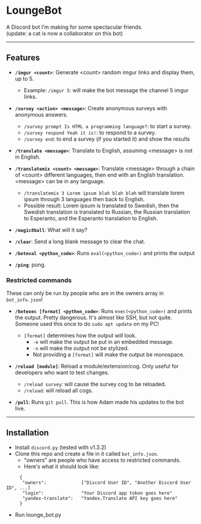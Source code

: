 # LoungeBot
A Discord bot I'm making for some spectacular friends. <br>
(update: a cat is now a collaborator on this bot)
- - - -
## Features
* **`/imgur <count>`**: Generate \<count\> random imgur links and display them, up to 5.
  * Example: `/imgur 5`: will make the bot message the channel 5 imgur links.

* **`/survey <action> <message>`**: Create anonymous surveys with anonymous answers.
  * `/survey prompt Is HTML a programming language?`: to start a survey.
  * `/survey respond Yeah it is!`: to respond to a survey.
  * `/survey end`: to end a survey (if you started it) and show the results

* **`/translate <message>`**: Translate <message> to English, assuming \<message\> is not in English.

* **`/translatemix <count> <message>`**: Translate \<message\> through a chain of \<count\> different languages, then end with an English translation. \<message\> can be in any language.
  * `/translatemix 3 Lorem ipsum blah blah blah` will translate lorem ipsum through 3 languages then back to English.
  * Possible result: Lorem ipsum is translated to Swedish, then the Swedish translation is translated to Russian, the Russian translation to Esperanto, and the Esperanto translation to English.
  
* **`/magic8ball`**: What will it say?

* **`/clear`**: Send a long blank message to clear the chat.

* **`/boteval <python_code>`**: Runs `eval(<python_code>)` and prints the output

* **`/ping`**: pong.

### Restricted commands
These can only be run by people who are in the owners array in `bot_info.json`!
 
* **`/botexec [format] <python_code>`**: Runs `exec(<python_code>)` and prints the output. Pretty dangerous. It's almost like SSH, but not quite. Someone used this once to do `sudo apt update` on my PC!
  * `[format]` determines how the output will look. 
    * `-e` will make the output be put in an embedded message.
    * `-n` will make the output not be stylized.
    * Not providing a `[format]` will make the output be monospace.
    
* **`/reload [module]`**: Reload a module/extension/cog. Only useful for developers who want to test changes.
  * `/reload survey`: will cause the survey cog to be reloaded.
  * `/reload`: will reload all cogs.

* **`/pull`**: Runs `git pull`. This is how Adam made his updates to the bot live.
- - - -
## Installation
* Install `discord.py` (tested with v1.3.2)
* Clone this repo and create a file in it called `bot_info.json`.
  * "owners" are people who have access to restricted commands.
  * Here's what it should look like:
```
     {
      "owners":             ["Discord User ID", "Another Discord User ID", ...]
      "login":              "Your Discord app token goes here"
      "yandex-translate":   "Yandex.Translate API key goes here"
     }
```
* Run lounge_bot.py
